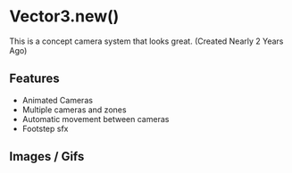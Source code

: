 # Vector3.new()
This is a concept camera system that looks great. (Created Nearly 2 Years Ago)

## Features
- Animated Cameras
- Multiple cameras and zones
- Automatic movement between cameras
- Footstep sfx

## Images / Gifs
